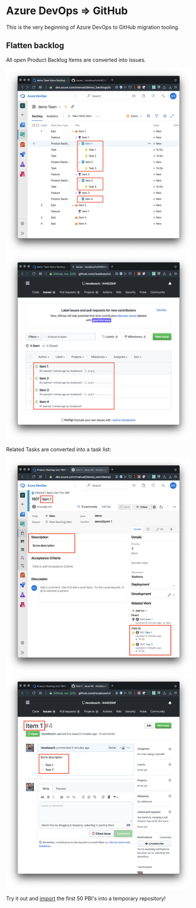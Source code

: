 # Azure DevOps ⇒ GitHub

This is the very beginning of Azure DevOps to GitHub migration tooling. 

## Flatten backlog

All *open* Product Backlog Items are converted into issues.

![backlog](docs/backlog.png)
![issues](docs/issues.png)

Related Tasks are converted into a task list:

![pbi](docs/pbi.png)
![issue](docs/issue.png)

Try it out and [import](https://riezebosch.github.io/azdev2gh) the first 50 PBI's into a temporary repository!